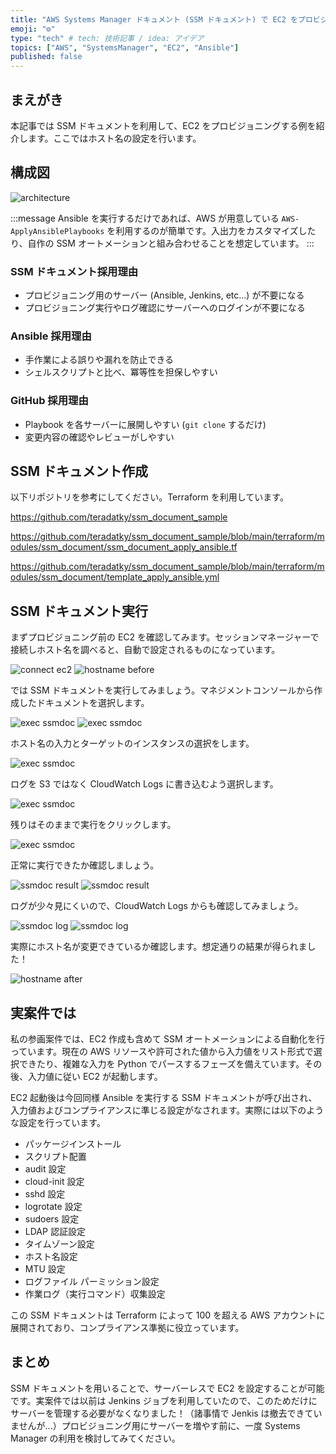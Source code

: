 ```yaml
---
title: "AWS Systems Manager ドキュメント (SSM ドキュメント) で EC2 をプロビジョニング "
emoji: "⚙️"
type: "tech" # tech: 技術記事 / idea: アイデア
topics: ["AWS", "SystemsManager", "EC2", "Ansible"]
published: false
---
```


## まえがき

本記事では SSM ドキュメントを利用して、EC2 をプロビジョニングする例を紹介します。ここではホスト名の設定を行います。

## 構成図

![architecture](/images/ssmdocument-ec2-provisioning-20240107/architecture.png)

:::message
Ansible を実行するだけであれば、AWS が用意している `AWS-ApplyAnsiblePlaybooks` を利用するのが簡単です。入出力をカスタマイズしたり、自作の SSM オートメーションと組み合わせることを想定しています。
:::

### SSM ドキュメント採用理由

- プロビジョニング用のサーバー (Ansible, Jenkins, etc...) が不要になる
- プロビジョニング実行やログ確認にサーバーへのログインが不要になる

### Ansible 採用理由

- 手作業による誤りや漏れを防止できる
- シェルスクリプトと比べ、冪等性を担保しやすい

### GitHub 採用理由

- Playbook を各サーバーに展開しやすい (`git clone` するだけ)
- 変更内容の確認やレビューがしやすい

## SSM ドキュメント作成

以下リポジトリを参考にしてください。Terraform を利用しています。

https://github.com/teradatky/ssm_document_sample

https://github.com/teradatky/ssm_document_sample/blob/main/terraform/modules/ssm_document/ssm_document_apply_ansible.tf

https://github.com/teradatky/ssm_document_sample/blob/main/terraform/modules/ssm_document/template_apply_ansible.yml

## SSM ドキュメント実行

まずプロビジョニング前の EC2 を確認してみます。セッションマネージャーで接続しホスト名を調べると、自動で設定されるものになっています。

![connect ec2](/images/ssmdocument-ec2-provisioning-20240107/connect_ec2.png)
![hostname before](/images/ssmdocument-ec2-provisioning-20240107/hostname_before.png)

では SSM ドキュメントを実行してみましょう。マネジメントコンソールから作成したドキュメントを選択します。

![exec ssmdoc](/images/ssmdocument-ec2-provisioning-20240107/exec_ssmdoc1.png)
![exec ssmdoc](/images/ssmdocument-ec2-provisioning-20240107/exec_ssmdoc2.png)

ホスト名の入力とターゲットのインスタンスの選択をします。

![exec ssmdoc](/images/ssmdocument-ec2-provisioning-20240107/exec_ssmdoc3.png)

ログを S3 ではなく CloudWatch Logs に書き込むよう選択します。

![exec ssmdoc](/images/ssmdocument-ec2-provisioning-20240107/exec_ssmdoc4.png)

残りはそのままで実行をクリックします。

![exec ssmdoc](/images/ssmdocument-ec2-provisioning-20240107/exec_ssmdoc5.png)

正常に実行できたか確認しましょう。

![ssmdoc result](/images/ssmdocument-ec2-provisioning-20240107/ssmdoc_result1.png)
![ssmdoc result](/images/ssmdocument-ec2-provisioning-20240107/ssmdoc_result2.png)

ログが少々見にくいので、CloudWatch Logs からも確認してみましょう。

![ssmdoc log](/images/ssmdocument-ec2-provisioning-20240107/ssmdoc_log1.png)
![ssmdoc log](/images/ssmdocument-ec2-provisioning-20240107/ssmdoc_log2.png)

実際にホスト名が変更できているか確認します。想定通りの結果が得られました！

![hostname after](/images/ssmdocument-ec2-provisioning-20240107/hostname_after.png)

## 実案件では

私の参画案件では、EC2 作成も含めて SSM オートメーションによる自動化を行っています。現在の AWS リソースや許可された値から入力値をリスト形式で選択できたり、複雑な入力を Python でパースするフェーズを備えています。その後、入力値に従い EC2 が起動します。

EC2 起動後は今回同様 Ansible を実行する SSM ドキュメントが呼び出され、入力値およびコンプライアンスに準じる設定がなされます。実際には以下のような設定を行っています。

- パッケージインストール
- スクリプト配置
- audit 設定
- cloud-init 設定
- sshd 設定
- logrotate 設定
- sudoers 設定
- LDAP 認証設定
- タイムゾーン設定
- ホスト名設定
- MTU 設定
- ログファイル パーミッション設定
- 作業ログ（実行コマンド）収集設定

この SSM ドキュメントは Terraform によって 100 を超える AWS アカウントに展開されており、コンプライアンス準拠に役立っています。

## まとめ

SSM ドキュメントを用いることで、サーバーレスで EC2 を設定することが可能です。実案件では以前は Jenkins ジョブを利用していたので、このためだけにサーバーを管理する必要がなくなりました！（諸事情で Jenkis は撤去できていませんが…）プロビジョニング用にサーバーを増やす前に、一度 Systems Manager の利用を検討してみてください。
